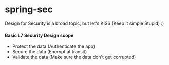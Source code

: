# spring-sec

Design for Security is a broad topic, but let's KISS (Keep it simple Stupid) :)

#### Basic L7 Security Design scope

* Protect the data (Authenticate the app)
* Secure the data (Encrypt at transit)
* Validate the data (Make sure the data don't get corrupted)